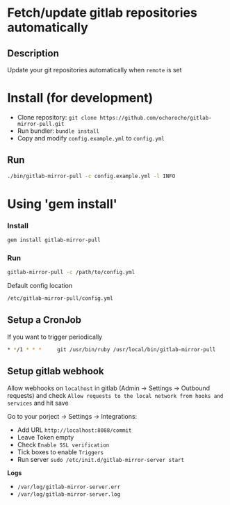 Fetch/update gitlab repositories automatically
==============================================

Description
-----------

Update your git repositories automatically when `remote` is set

# Install (for development)

- Clone repository: `git clone https://github.com/ochorocho/gitlab-mirror-pull.git`
- Run bundler: `bundle install`
- Copy and modify `config.example.yml` to `config.yml`

## Run

```bash
./bin/gitlab-mirror-pull -c config.example.yml -l INFO
```

# Using 'gem install'

### Install

```bash
gem install gitlab-mirror-pull
```

### Run

```bash
gitlab-mirror-pull -c /path/to/config.yml
```

Default config location

```bash
/etc/gitlab-mirror-pull/config.yml
```

## Setup a CronJob

If you want to trigger periodically 

```bash
* */1 * * *     git /usr/bin/ruby /usr/local/bin/gitlab-mirror-pull
```

## Setup gitlab webhook

Allow webhooks on `localhost` in gitlab (Admin -> Settings -> Outbound requests) 
and check `Allow requests to the local network from hooks and services` and hit save 

Go to your porject -> Settings -> Integrations:

* Add URL `http://localhost:8088/commit`
* Leave Token empty
* Check `Enable SSL verification` 
* Tick boxes to enable `Triggers`
* Run server `sudo /etc/init.d/gitlab-mirror-server start`

**Logs**

* `/var/log/gitlab-mirror-server.err`
* `/var/log/gitlab-mirror-server.log`